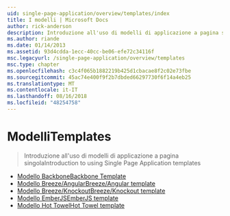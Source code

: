 ```yaml
---
uid: single-page-application/overview/templates/index
title: I modelli | Microsoft Docs
author: rick-anderson
description: Introduzione all'uso di modelli di applicazione a pagina singola
ms.author: riande
ms.date: 01/14/2013
ms.assetid: 93d4cdda-1ecc-40cc-be06-efe72c34116f
msc.legacyurl: /single-page-application/overview/templates
msc.type: chapter
ms.openlocfilehash: c3c4f065b1882219b425d1cbacae8f2c02e73fbe
ms.sourcegitcommit: 45ac74e400f9f2b7dbded66297730f6f14a4eb25
ms.translationtype: MT
ms.contentlocale: it-IT
ms.lasthandoff: 08/16/2018
ms.locfileid: "48254758"
---
```

<a name="templates"></a><span data-ttu-id="2e4cd-103">Modelli</span><span class="sxs-lookup"><span data-stu-id="2e4cd-103">Templates</span></span>
====================
> <span data-ttu-id="2e4cd-104">Introduzione all'uso di modelli di applicazione a pagina singola</span><span class="sxs-lookup"><span data-stu-id="2e4cd-104">Introduction to using Single Page Application templates</span></span>


- [<span data-ttu-id="2e4cd-105">Modello Backbone</span><span class="sxs-lookup"><span data-stu-id="2e4cd-105">Backbone Template</span></span>](backbonejs-template.md)
- [<span data-ttu-id="2e4cd-106">Modello Breeze/Angular</span><span class="sxs-lookup"><span data-stu-id="2e4cd-106">Breeze/Angular template</span></span>](breezeangular-template.md)
- [<span data-ttu-id="2e4cd-107">Modello Breeze/Knockout</span><span class="sxs-lookup"><span data-stu-id="2e4cd-107">Breeze/Knockout template</span></span>](breezeknockout-template.md)
- [<span data-ttu-id="2e4cd-108">Modello EmberJS</span><span class="sxs-lookup"><span data-stu-id="2e4cd-108">EmberJS template</span></span>](emberjs-template.md)
- [<span data-ttu-id="2e4cd-109">Modello Hot Towel</span><span class="sxs-lookup"><span data-stu-id="2e4cd-109">Hot Towel template</span></span>](hottowel-template.md)
